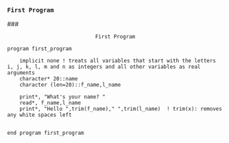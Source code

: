 ### ```First Program```
###<p align="center">```First Program```</p> 

```foran
program first_program
    
    implicit none ! treats all variables that start with the letters i, j, k, l, m and n as integers and all other variables as real arguments
    character* 20::name
    character (len=20)::f_name,l_name
    
    print*, "What's your name? "
    read*, f_name,l_name
    print*, "Hello ",trim(f_name)," ",trim(l_name)  ! trim(x): removes any white spaces left
    
    
end program first_program
```



